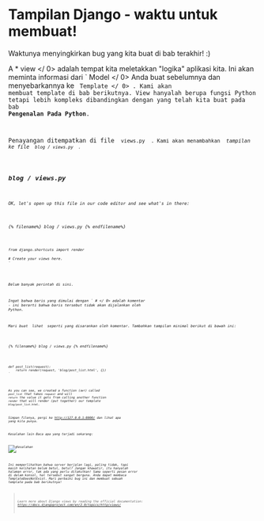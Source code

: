 # Tampilan Django - waktu untuk membuat!

Waktunya menyingkirkan bug yang kita buat di bab terakhir! :)

A * view </ 0> adalah tempat kita meletakkan "logika" aplikasi kita. Ini akan meminta informasi dari ` Model </ 0> Anda buat sebelumnya dan menyebarkannya ke <code> Template </ 0> . Kami akan membuat template di bab berikutnya. View hanyalah berupa fungsi Python tetapi lebih kompleks dibandingkan dengan yang telah kita buat pada bab <strong>Pengenalan Pada Python</strong>.</p>

<p>Penayangan ditempatkan di file <code> views.py </ 0> . Kami akan menambahkan <em> tampilan </ 1> ke file <code> blog / views.py </ 0> .</p>

<h2>blog / views.py</h2>

<p>OK, let's open up this file in our code editor and see what's in there:</p>

<p>{% filename%} blog / views.py {% endfilename%}</p>

<pre><code class="python">from django.shortcuts import render

# Create your views here.
`</pre> 

Belum banyak perintah di sini.

Ingat bahwa baris yang dimulai dengan ` # </ 0> adalah komentar - ini berarti bahwa baris tersebut tidak akan dijalankan oleh Python.</p>

<p>Mari buat <em> lihat </ 0> seperti yang disarankan oleh komentar. Tambahkan tampilan minimal berikut di bawah ini:</p>

<p>{% filename%} blog / views.py {% endfilename%}</p>

<pre><code class="python">def post_list(request):
    return render(request, 'blog/post_list.html', {})
`</pre> 

As you can see, we created a function (`def`) called `post_list` that takes `request` and will `return` the value it gets from calling another function `render` that will render (put together) our template `blog/post_list.html`.

Simpan filenya, pergi ke http://127.0.0.1:8000/ dan lihat apa yang kita punya.

Kesalahan lain Baca apa yang terjadi sekarang:

![Kesalahan](images/error.png)

Ini memperlihatkan bahwa server berjalan lagi, paling tidak, tapi masih kelihatan belum betul, betul? Jangan khawatir, itu hanyalah halaman error, tak ada yang perlu ditakutkan! Sama seperti pesan error di dalam konsol, hal tersebut sangat berguna. Anda dapat membaca *TemplateDoesNotExist*. Mari perbaiki bug ini dan membuat sebuah template pada bab berikutnya!

> Learn more about Django views by reading the official documentation: https://docs.djangoproject.com/en/2.0/topics/http/views/